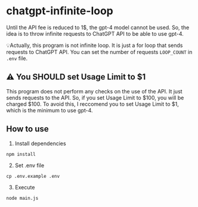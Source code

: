 # chatgpt-infinite-loop

Until the API fee is reduced to 1$, the gpt-4 model cannot be used.
So, the idea is to throw infinite requests to ChatGPT API to be able to use gpt-4.

💡Actually, this program is not infinite loop. It is just a for loop that sends requests to ChatGPT API. You can set the number of requests `LOOP_COUNT` in `.env` file.

## ⚠️ You SHOULD set Usage Limit to $1

This program does not perform any checks on the use of the API. It just sends requests to the API. So, if you set Usage Limit to $100, you will be charged $100. To avoid this, I reccomend you to set Usage Limit to $1, which is the minimum to use gpt-4.

## How to use

1. Install dependencies

```shell
npm install
```

2. Set .env file

```shell
cp .env.example .env
```

3. Execute

```shell
node main.js
```